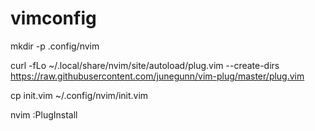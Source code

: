 # vimconfig

 mkdir -p .config/nvim
 
 curl -fLo ~/.local/share/nvim/site/autoload/plug.vim --create-dirs https://raw.githubusercontent.com/junegunn/vim-plug/master/plug.vim
 

 cp init.vim ~/.config/nvim/init.vim
 
 nvim
 :PlugInstall

